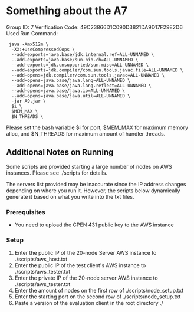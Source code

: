 # Something about the A7
Group ID: 7
Verification Code: 49C23866D1C090D3821DA9D17F29E2D6
Used Run Command:
``` shell
 java -Xmx512m \
  -XX:+UseCompressedOops \
  --add-exports=java.base/jdk.internal.ref=ALL-UNNAMED \
  --add-exports=java.base/sun.nio.ch=ALL-UNNAMED \
  --add-exports=jdk.unsupported/sun.misc=ALL-UNNAMED \
  --add-exports=jdk.compiler/com.sun.tools.javac.file=ALL-UNNAMED \
  --add-opens=jdk.compiler/com.sun.tools.javac=ALL-UNNAMED \
  --add-opens=java.base/java.lang=ALL-UNNAMED \
  --add-opens=java.base/java.lang.reflect=ALL-UNNAMED \
  --add-opens=java.base/java.io=ALL-UNNAMED \
  --add-opens=java.base/java.util=ALL-UNNAMED \
  -jar A9.jar \
  $i \
  $MEM_MAX \
  $N_THREADS \
```

Please set the bash variable $i for port, $MEM_MAX for maximum memory alloc, and $N_THREADS for maximum amount
of handler threads.

## Additional Notes on Running
Some scripts are provided starting a large number of nodes on AWS instances.
Please see ./scripts for details. 


The servers list provided may be inaccurate since the IP address changes depending on where you run it. 
However, the scripts below dynamically generate it based on what you write into the txt files. 

### Prerequisites
- You need to upload the CPEN 431 public key to the AWS instance

### Setup
1. Enter the public IP of the 20-node Server AWS instance to ./scripts/aws_host.txt
2. Enter the public IP of the test client's AWS instance to ./scripts/aws_tester.txt
3. Enter the private IP of the 20-node server AWS instance to ./scripts/aws_tester.txt
4. Enter the amount of nodes on the first row of ./scripts/node_setup.txt
5. Enter the starting port on the second row of ./scripts/node_setup.txt
6. Paste a version of the evaluation client in the root directory ./



